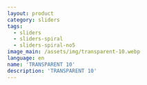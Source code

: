 ```yaml
---
layout: product
category: sliders
tags:
  - sliders
  - sliders-spiral
  - sliders-spiral-no5
image_main: /assets/img/transparent-10.webp
language: en
name: 'TRANSPARENT 10'
description: 'TRANSPARENT 10'
---
```

